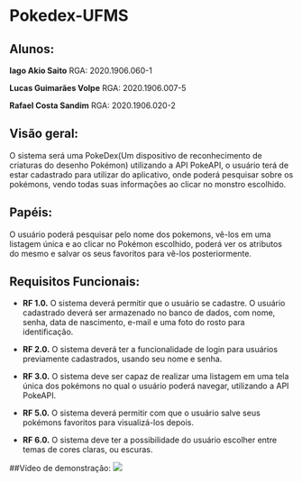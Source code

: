 # Pokedex-UFMS

## Alunos:


**Iago Akio Saito**
RGA: 2020.1906.060-1

**Lucas Guimarães Volpe**
RGA: 2020.1906.007-5 

**Rafael Costa Sandim**
RGA: 2020.1906.020-2


## Visão geral:

O sistema será uma PokeDex(Um dispositivo de reconhecimento de criaturas do desenho Pokémon) utilizando a API PokeAPI, o usuário terá de estar cadastrado para utilizar do aplicativo, onde poderá pesquisar sobre os pokémons, vendo todas suas informações ao clicar no monstro escolhido.

## Papéis:

O usuário poderá pesquisar pelo nome dos pokemons, vê-los em uma listagem única e ao clicar no Pokémon escolhido, poderá ver os atributos do mesmo e salvar os seus favoritos para vê-los posteriormente.

## Requisitos Funcionais:

- **RF 1.0.** O sistema deverá permitir que o usuário se cadastre. O usuário cadastrado deverá ser armazenado no banco de dados, com nome, senha, data de nascimento, e-mail e uma foto do rosto para identificação.

- **RF 2.0.** O sistema deverá ter a funcionalidade de login para usuários previamente cadastrados, usando seu nome e senha.

- **RF 3.0.** O sistema deve ser capaz de realizar uma listagem em uma tela única dos pokémons no qual o usuário poderá navegar, utilizando a API PokeAPI. 

- **RF 5.0.**  O sistema deverá permitir com que o usuário salve seus pokémons favoritos para visualizá-los depois.

- **RF 6.0.** O sistema deve ter a possibilidade do usuário escolher entre temas de cores claras, ou escuras.

##Vídeo de demonstração:
![](https://github.com/Iagoakiosaito/Pokedex-UFMS/blob/develop/demo/gif.gif)
